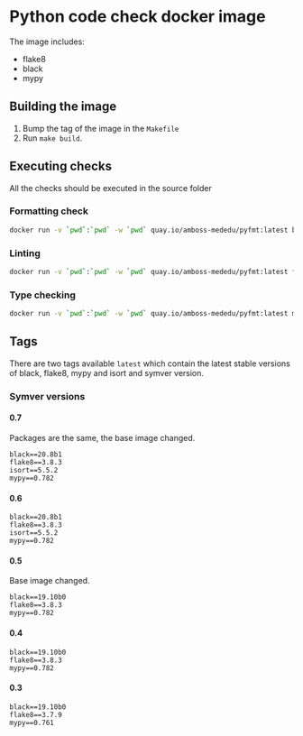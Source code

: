 # Python code check docker image

The image includes:
 - flake8
 - black
 - mypy

## Building the image
1. Bump the tag of the image in the `Makefile`
1. Run `make build`.

## Executing checks
All the checks should be executed in the source folder
### Formatting check
 ```bash
docker run -v `pwd`:`pwd` -w `pwd` quay.io/amboss-mededu/pyfmt:latest black --exclude .venv --check .
```
### Linting 
```bash
docker run -v `pwd`:`pwd` -w `pwd` quay.io/amboss-mededu/pyfmt:latest flake8 --exclude=.venv .
```
### Type checking
```bash
docker run -v `pwd`:`pwd` -w `pwd` quay.io/amboss-mededu/pyfmt:latest mypy --ignore-missing-imports .
```

## Tags
There are two tags available `latest` which contain the latest stable versions of black, flake8, mypy and isort and symver version.

### Symver versions
#### 0.7
Packages are the same, the base image changed.
```
black==20.8b1
flake8==3.8.3
isort==5.5.2
mypy==0.782
```

#### 0.6
```
black==20.8b1
flake8==3.8.3
isort==5.5.2
mypy==0.782
```

#### 0.5
Base image changed.
```
black==19.10b0
flake8==3.8.3
mypy==0.782
```

#### 0.4
```
black==19.10b0
flake8==3.8.3
mypy==0.782
```

#### 0.3
```
black==19.10b0
flake8==3.7.9
mypy==0.761
```